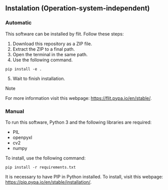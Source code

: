 ## Instalation (Operation-system-independent)

### Automatic
This software can be installed by flit. Follow these steps:
1. Download this repository as a ZIP file.
2. Extract the ZIP to a final path.
3. Open the terminal in the same path.
4. Use the following command.
```
pip install -e .
```
5. Wait to finish installation.
> [!NOTE]
> For more information visit this webpage: https://flit.pypa.io/en/stable/.


### Manual
To run this software, Python 3 and the following libraries are required:
- PIL
- openpyxl
- cv2
- numpy

To install, use the following command:
```
pip install -r requirements.txt
```
It is necessary to have PIP in Python installed. To install, visit this webpage: https://pip.pypa.io/en/stable/installation/.
